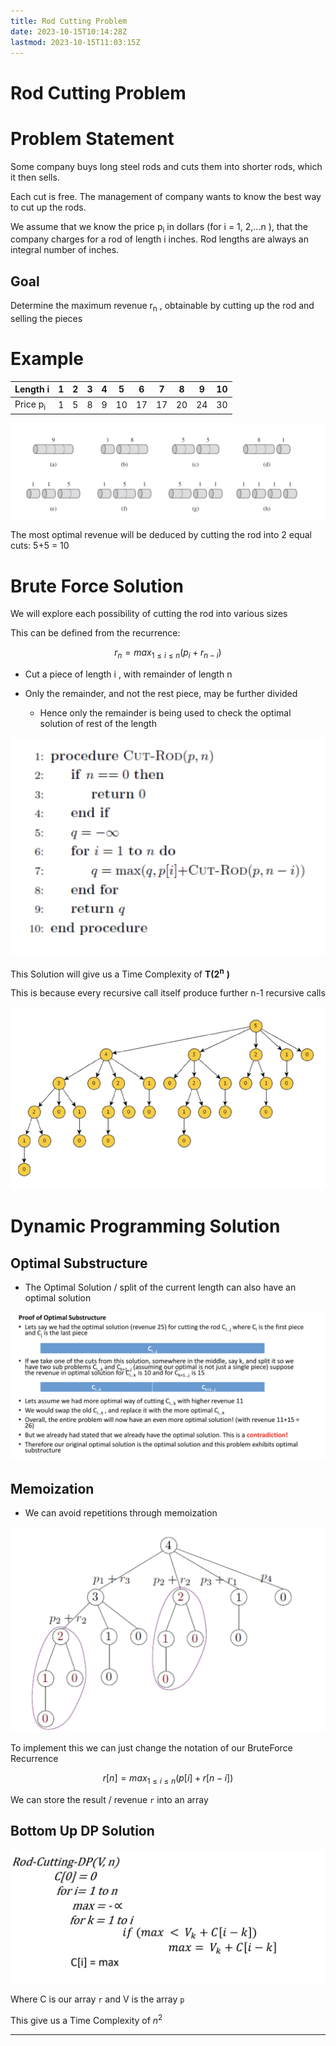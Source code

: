```yaml
---
title: Rod Cutting Problem
date: 2023-10-15T10:14:28Z
lastmod: 2023-10-15T11:03:15Z
---
```


# Rod Cutting Problem

# Problem Statement

Some company buys long steel rods and cuts them into shorter rods, which it then sells.

Each cut is free. The management of company wants to know the best way to cut up the rods.

We assume that we know the price p<sub>i</sub> in dollars (for i = 1, 2,...n ), that the company charges for a rod of length i inches. Rod lengths are always an integral number of inches.

## Goal

Determine the maximum revenue r<sub>n</sub> , obtainable by cutting up the rod and selling the pieces

# Example

|Length i|1|2|3|4|5|6|7|8|9|10|
| ----------| ---| ---| ---| ---| ----| ----| ----| ----| ----| ----|
|Price p<sub>i</sub>|1|5|8|9|10|17|17|20|24|30|

​![CleanShot 2023-10-15 at 10.20.19@2x](assets/CleanShot%202023-10-15%20at%2010.20.19@2x-20231015102025-eug62tq.png "All the ways to cut up a rod of 4 inches in length, including the way with no cuts at all")​

The most optimal revenue will be deduced by cutting the rod into 2 equal cuts: 5+5 = 10

# Brute Force Solution

We will explore each possibility of cutting the rod into various sizes

This can be defined from the recurrence:

$$
r_n = max_{1 \leq i \leq n}(p_i + r_{n-i})
$$

* Cut a piece of length i , with remainder of length n
* Only the remainder, and not the rest piece, may be further divided

  * Hence only the remainder is being used to check the optimal solution of rest of the length

​![CleanShot 2023-10-15 at 10.41.21@2x](assets/CleanShot%202023-10-15%20at%2010.41.21@2x-20231015104128-dhmkyhe.png)​

This Solution will give us a Time Complexity of **T(2**<sup>**n**</sup> **)** 

This is because every recursive call itself produce further n-1 recursive calls

​![CleanShot 2023-10-15 at 10.50.25@2x](assets/CleanShot%202023-10-15%20at%2010.50.25@2x-20231015105033-l5juwt4.png)​

# Dynamic Programming Solution

## Optimal Substructure

* The Optimal Solution / split of the current length can also have an optimal solution

​![CleanShot 2023-10-15 at 10.31.32@2x](assets/CleanShot%202023-10-15%20at%2010.31.32@2x-20231015104011-8obxen0.png)​

## Memoization

* We can avoid repetitions through memoization

​![CleanShot 2023-10-15 at 10.51.38@2x](assets/CleanShot%202023-10-15%20at%2010.51.38@2x-20231015105149-34gwshc.png)​

To implement this we can just change the notation of our BruteForce Recurrence

$$
r[n] = max_{1 \leq i \leq n}(p[i] + r[n-i])
$$

We can store the result / revenue `r`​ into an array

## Bottom Up DP Solution

​![CleanShot 2023-10-15 at 11.00.25@2x](assets/CleanShot%202023-10-15%20at%2011.00.25@2x-20231015110051-4qvzrr3.png)​

Where C is our array `r`​ and V is the array `p`​

This give us a Time Complexity of $n^2$

---

